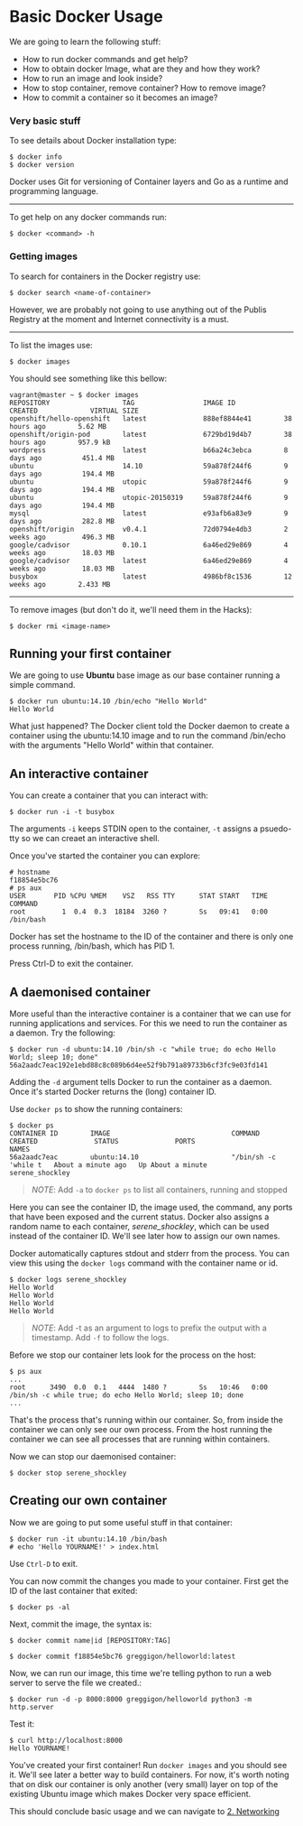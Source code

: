 Basic Docker Usage
===================

We are going to learn the following stuff:

* How to run docker commands and get help?
* How to obtain docker Image, what are they and how they work?
* How to run an image and look inside?
* How to stop container, remove container? How to remove image?
* How to commit a container so it becomes an image?

### Very basic stuff

To see details about Docker installation type:

	$ docker info
	$ docker version


Docker uses Git for versioning of Container layers and Go as a runtime and programming language.

--------

To get help on any docker commands run:

	$ docker <command> -h

### Getting images

To search for containers in the Docker registry use:

	$ docker search <name-of-container>

However, we are probably not going to use anything out of the Publis Registry at the moment and Internet connectivity is a must.

--------

To list the images use:

	$ docker images

You should see something like this bellow:

	vagrant@master ~ $ docker images
	REPOSITORY                  TAG                 IMAGE ID            CREATED             VIRTUAL SIZE
	openshift/hello-openshift   latest              888ef8844e41        38 hours ago        5.62 MB
	openshift/origin-pod        latest              6729bd19d4b7        38 hours ago        957.9 kB
	wordpress                   latest              b66a24c3ebca        8 days ago          451.4 MB
	ubuntu                      14.10               59a878f244f6        9 days ago          194.4 MB
	ubuntu                      utopic              59a878f244f6        9 days ago          194.4 MB
	ubuntu                      utopic-20150319     59a878f244f6        9 days ago          194.4 MB
	mysql                       latest              e93afb6a83e9        9 days ago          282.8 MB
	openshift/origin            v0.4.1              72d0794e4db3        2 weeks ago         496.3 MB
	google/cadvisor             0.10.1              6a46ed29e869        4 weeks ago         18.03 MB
	google/cadvisor             latest              6a46ed29e869        4 weeks ago         18.03 MB
	busybox                     latest              4986bf8c1536        12 weeks ago        2.433 MB


--------


To remove images (but don't do it, we'll need them in the Hacks):
	

	$ docker rmi <image-name>


## Running your first container

We are going to use **Ubuntu** base image as our base container running a simple command.

```
$ docker run ubuntu:14.10 /bin/echo "Hello World"
Hello World
```

What just happened?  The Docker client told the Docker daemon to create a container using the ubuntu:14.10 image and to run the command /bin/echo with the arguments "Hello World" within that container.

## An interactive container

You can create a container that you can interact with:
```
$ docker run -i -t busybox
```

The arguments `-i` keeps STDIN open to the container, `-t` assigns a psuedo-tty so we can creaet an interactive shell.

Once you've started the container you can explore:

```
# hostname
f18854e5bc76
# ps aux
USER       PID %CPU %MEM    VSZ   RSS TTY      STAT START   TIME COMMAND
root         1  0.4  0.3  18184  3260 ?        Ss   09:41   0:00 /bin/bash
```

Docker has set the hostname to the ID of the container and there is only one process running, /bin/bash, which has PID 1.

Press Ctrl-D to exit the container.

## A daemonised container

More useful than the interactive container is a container that we can use for running applications and services.  For this we need to run the container as a daemon.   Try the following:

```
$ docker run -d ubuntu:14.10 /bin/sh -c "while true; do echo Hello World; sleep 10; done"
56a2aadc7eac192e1ebd88c8c089b6d4ee52f9b791a89733b6cf3fc9e03fd141
```

Adding the `-d` argument tells Docker to run the container as a daemon.  Once it's started Docker returns the (long) container ID.

Use `docker ps` to show the running containers:

```
$ docker ps
CONTAINER ID        IMAGE                              COMMAND                CREATED              STATUS              PORTS                    NAMES
56a2aadc7eac        ubuntu:14.10                       "/bin/sh -c 'while t   About a minute ago   Up About a minute                            serene_shockley
```

> *NOTE*: Add `-a` to `docker ps` to list all containers, running and stopped

Here you can see the container ID, the image used, the command, any ports that have been exposed and the current status.  Docker also assigns a random name to each container, *serene_shockley*, which can be used instead of the container ID.  We'll see later how to assign our own names.

Docker automatically captures stdout and stderr from the process.   You can view this using the `docker logs` command with the container name or id.


```
$ docker logs serene_shockley
Hello World
Hello World
Hello World
Hello World
```

> *NOTE*: Add -t as an argument to logs to prefix the output with a timestamp.  Add `-f` to follow the logs.

Before we stop our container lets look for the process on the host:

```
$ ps aux 
...
root      3490  0.0  0.1   4444  1480 ?        Ss   10:46   0:00 /bin/sh -c while true; do echo Hello World; sleep 10; done
...
```

That's the process that's running within our container. So, from inside the container we can only see our own process.  From the host running the container we can see all processes that are running within containers.

Now we can stop our daemonised container:

```
$ docker stop serene_shockley
```


## Creating our own container

Now we are going to put some useful stuff in that container:

	$ docker run -it ubuntu:14.10 /bin/bash
	# echo 'Hello YOURNAME!' > index.html

Use `Ctrl-D` to exit.

You can now commit the changes you made to your container.  First get the ID of the last container that exited:

```
$ docker ps -al
```

Next, commit the image, the syntax is:

	$ docker commit name|id [REPOSITORY:TAG]
	
```
$ docker commit f18854e5bc76 greggigon/helloworld:latest
```

Now, we can run our image, this time we're telling python to run a web server to serve the file we created.:

`$ docker run -d -p 8000:8000 greggigon/helloworld python3 -m http.server`

Test it:

```
$ curl http://localhost:8000
Hello YOURNAME!
```

You've created your first container!   Run `docker images` and you should see it.  We'll see later a better way to build containers.  For now, it's worth noting that on disk our container is only another (very small) layer on top of the existing Ubuntu image which makes Docker very space efficient.

This should conclude basic usage and we can navigate to [2. Networking](../2.%20networking/)